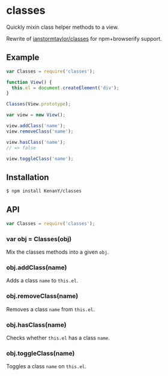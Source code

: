 # classes

Quickly mixin class helper methods to a view.

Rewrite of [ianstormtaylor/classes](https://github.com/ianstormtaylor/classes)
for npm+browserify support.

## Example

``` javascript
var Classes = require('classes');

function View() {
  this.el = document.createElement('div');
}

Classes(View.prototype);

var view = new View();

view.addClass('name');
view.removeClass('name');

view.hasClass('name');
// => false

view.toggleClass('name');
```

## Installation

``` bash
$ npm install KenanY/classes
```

## API

``` javascript
var Classes = require('classes');
```

### var obj = Classes(obj)

Mix the classes methods into a given `obj`.

### obj.addClass(name)

Adds a class `name` to `this.el`.

### obj.removeClass(name)

Removes a class `name` from `this.el`.

### obj.hasClass(name)

Checks whether `this.el` has a class `name`.

### obj.toggleClass(name)

Toggles a class `name` on `this.el`.